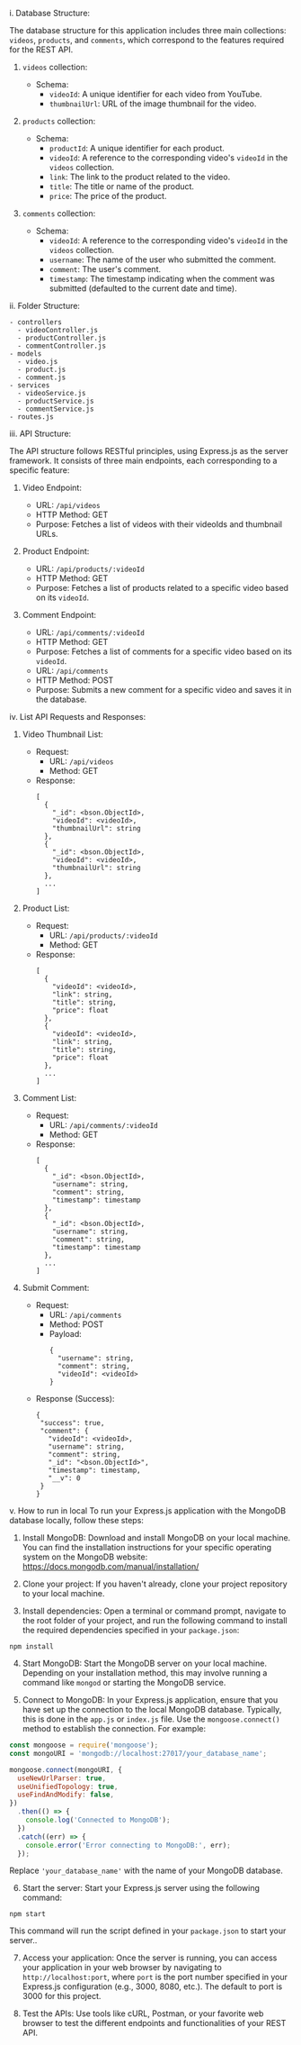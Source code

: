 i. Database Structure:

The database structure for this application includes three main collections: `videos`, `products`, and `comments`, which correspond to the features required for the REST API.

1. `videos` collection:
   - Schema:
     - `videoId`: A unique identifier for each video from YouTube.
     - `thumbnailUrl`: URL of the image thumbnail for the video.

2. `products` collection:
   - Schema:
     - `productId`: A unique identifier for each product.
     - `videoId`: A reference to the corresponding video's `videoId` in the `videos` collection.
     - `link`: The link to the product related to the video.
     - `title`: The title or name of the product.
     - `price`: The price of the product.

3. `comments` collection:
   - Schema:
     - `videoId`: A reference to the corresponding video's `videoId` in the `videos` collection.
     - `username`: The name of the user who submitted the comment.
     - `comment`: The user's comment.
     - `timestamp`: The timestamp indicating when the comment was submitted (defaulted to the current date and time).

ii. Folder Structure:
```
- controllers
  - videoController.js
  - productController.js
  - commentController.js
- models
  - video.js
  - product.js
  - comment.js
- services
  - videoService.js
  - productService.js
  - commentService.js
- routes.js
```

iii. API Structure:

The API structure follows RESTful principles, using Express.js as the server framework. It consists of three main endpoints, each corresponding to a specific feature:

1. Video Endpoint:
   - URL: `/api/videos`
   - HTTP Method: GET
   - Purpose: Fetches a list of videos with their videoIds and thumbnail URLs.

2. Product Endpoint:
   - URL: `/api/products/:videoId`
   - HTTP Method: GET
   - Purpose: Fetches a list of products related to a specific video based on its `videoId`.

3. Comment Endpoint:
   - URL: `/api/comments/:videoId`
   - HTTP Method: GET
   - Purpose: Fetches a list of comments for a specific video based on its `videoId`.
   - URL: `/api/comments`
   - HTTP Method: POST
   - Purpose: Submits a new comment for a specific video and saves it in the database.

iv. List API Requests and Responses:

1. Video Thumbnail List:
   - Request:
     - URL: `/api/videos`
     - Method: GET
   - Response:
     ```
     [
       {
         "_id": <bson.ObjectId>,
         "videoId": <videoId>,
         "thumbnailUrl": string
       },
       {
         "_id": <bson.ObjectId>,
         "videoId": <videoId>,
         "thumbnailUrl": string
       },
       ...
     ]
     ```

2. Product List:
   - Request:
     - URL: `/api/products/:videoId`
     - Method: GET
   - Response:
     ```
     [
       {
         "videoId": <videoId>,
         "link": string,
         "title": string,
         "price": float
       },
       {
         "videoId": <videoId>,
         "link": string,
         "title": string,
         "price": float
       },
       ...
     ]
     ```

3. Comment List:
   - Request:
     - URL: `/api/comments/:videoId`
     - Method: GET
   - Response:
     ```
     [
       {
         "_id": <bson.ObjectId>,
         "username": string,
         "comment": string,
         "timestamp": timestamp
       },
       {
         "_id": <bson.ObjectId>,
         "username": string,
         "comment": string,
         "timestamp": timestamp
       },
       ...
     ]
     ```

4. Submit Comment:
   - Request:
     - URL: `/api/comments`
     - Method: POST
     - Payload:
       ```
       {
         "username": string,
         "comment": string,
         "videoId": <videoId>
       }
       ```
   - Response (Success):
     ```
     {
      "success": true,
      "comment": {
        "videoId": <videoId>,
        "username": string,
        "comment": string,
        "_id": "<bson.ObjectId>",
        "timestamp": timestamp,
        "__v": 0
      }
     }
     ```

v. How to run in local
To run your Express.js application with the MongoDB database locally, follow these steps:

1. Install MongoDB: Download and install MongoDB on your local machine. You can find the installation instructions for your specific operating system on the MongoDB website: https://docs.mongodb.com/manual/installation/

2. Clone your project: If you haven't already, clone your project repository to your local machine.

3. Install dependencies: Open a terminal or command prompt, navigate to the root folder of your project, and run the following command to install the required dependencies specified in your `package.json`:

```
npm install
```

4. Start MongoDB: Start the MongoDB server on your local machine. Depending on your installation method, this may involve running a command like `mongod` or starting the MongoDB service.

5. Connect to MongoDB: In your Express.js application, ensure that you have set up the connection to the local MongoDB database. Typically, this is done in the `app.js` or `index.js` file. Use the `mongoose.connect()` method to establish the connection. For example:

```javascript
const mongoose = require('mongoose');
const mongoURI = 'mongodb://localhost:27017/your_database_name';

mongoose.connect(mongoURI, {
  useNewUrlParser: true,
  useUnifiedTopology: true,
  useFindAndModify: false,
})
  .then(() => {
    console.log('Connected to MongoDB');
  })
  .catch((err) => {
    console.error('Error connecting to MongoDB:', err);
  });
```

Replace `'your_database_name'` with the name of your MongoDB database.

6. Start the server: Start your Express.js server using the following command:

```
npm start
```

This command will run the script defined in your `package.json` to start your server..

7. Access your application: Once the server is running, you can access your application in your web browser by navigating to `http://localhost:port`, where `port` is the port number specified in your Express.js configuration (e.g., 3000, 8080, etc.). The default to port is 3000 for this project.

8. Test the APIs: Use tools like cURL, Postman, or your favorite web browser to test the different endpoints and functionalities of your REST API.